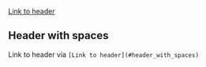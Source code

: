 [Link to header](#header_with_spaces)

## Header with spaces
Link to header via `[Link to header](#header_with_spaces)`
